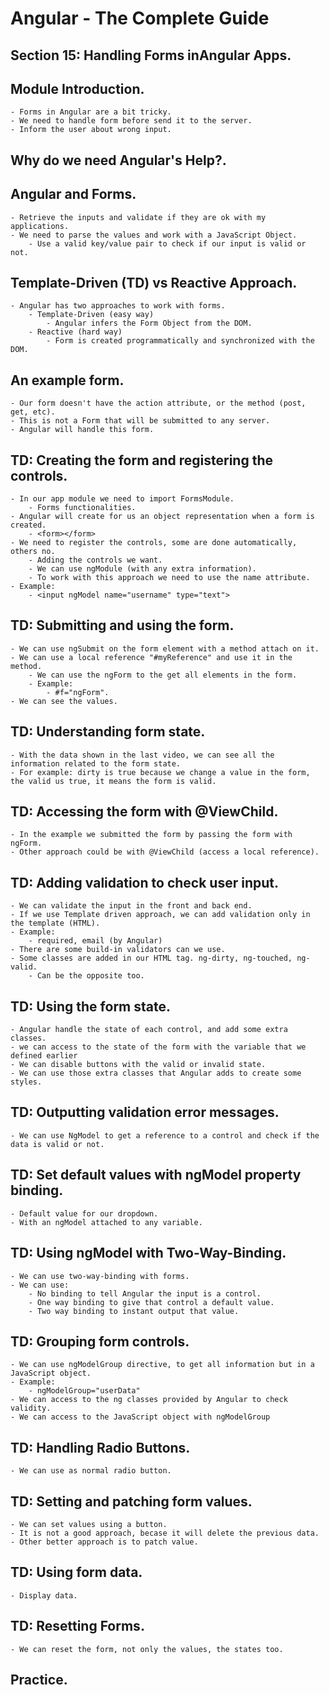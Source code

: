 # Angular - The Complete Guide
## Section 15: Handling Forms inAngular Apps.

## Module Introduction.
    - Forms in Angular are a bit tricky.
    - We need to handle form before send it to the server.
    - Inform the user about wrong input.

## Why do we need Angular's Help?.
## Angular and Forms.
    - Retrieve the inputs and validate if they are ok with my applications.
    - We need to parse the values and work with a JavaScript Object.
        - Use a valid key/value pair to check if our input is valid or not.

## Template-Driven (TD) vs Reactive Approach.
    - Angular has two approaches to work with forms.
        - Template-Driven (easy way)
            - Angular infers the Form Object from the DOM.
        - Reactive (hard way)
            - Form is created programmatically and synchronized with the DOM.

## An example form.
    - Our form doesn't have the action attribute, or the method (post, get, etc).
    - This is not a Form that will be submitted to any server.
    - Angular will handle this form.

## TD: Creating the form and registering the controls.
    - In our app module we need to import FormsModule.
        - Forms functionalities.
    - Angular will create for us an object representation when a form is created.
        - <form></form>
    - We need to register the controls, some are done automatically, others no.
        - Adding the controls we want.
        - We can use ngModule (with any extra information).
        - To work with this approach we need to use the name attribute.
    - Example:
        - <input ngModel name="username" type="text">

## TD: Submitting and using the form.
    - We can use ngSubmit on the form element with a method attach on it.
    - We can use a local reference "#myReference" and use it in the method.
        - We can use the ngForm to the get all elements in the form.
        - Example:
            - #f="ngForm".
    - We can see the values.

## TD: Understanding form state.
    - With the data shown in the last video, we can see all the information related to the form state.
    - For example: dirty is true because we change a value in the form, the valid us true, it means the form is valid.


## TD: Accessing the form with @ViewChild.
    - In the example we submitted the form by passing the form with ngForm.
    - Other approach could be with @ViewChild (access a local reference).

## TD: Adding validation to check user input.
    - We can validate the input in the front and back end.
    - If we use Template driven approach, we can add validation only in the template (HTML).
    - Example:
        - required, email (by Angular)
    - There are some build-in validators can we use.
    - Some classes are added in our HTML tag. ng-dirty, ng-touched, ng-valid.
        - Can be the opposite too.

## TD: Using the form state.
    - Angular handle the state of each control, and add some extra classes.
    - we can access to the state of the form with the variable that we defined earlier
    - We can disable buttons with the valid or invalid state.
    - We can use those extra classes that Angular adds to create some styles.

## TD: Outputting validation error messages.
    - We can use NgModel to get a reference to a control and check if the data is valid or not.

## TD: Set default values with ngModel property binding.
    - Default value for our dropdown.
    - With an ngModel attached to any variable.

## TD: Using ngModel with Two-Way-Binding.
    - We can use two-way-binding with forms.
    - We can use:
        - No binding to tell Angular the input is a control.
        - One way binding to give that control a default value.
        - Two way binding to instant output that value.

## TD: Grouping form controls.
    - We can use ngModelGroup directive, to get all information but in a JavaScript object.
    - Example:
        - ngModelGroup="userData"
    - We can access to the ng classes provided by Angular to check validity.
    - We can access to the JavaScript object with ngModelGroup

## TD: Handling Radio Buttons.
    - We can use as normal radio button.

## TD: Setting and patching form values.
    - We can set values using a button.
    - It is not a good approach, becase it will delete the previous data.
    - Other better approach is to patch value.

## TD: Using form data.
    - Display data.

## TD: Resetting Forms.
    - We can reset the form, not only the values, the states too.

## Practice.

